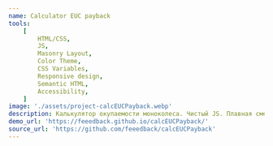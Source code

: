 ```yaml
---
name: Calculator EUC payback
tools:
    [
        HTML/CSS,
        JS,
        Masonry Layout,
        Color Theme,
        CSS Variables,
        Responsive design,
        Semantic HTML,
        Accessibility,
    ]
image: './assets/project-calcEUCPayback.webp'
description: Калькулятор окупаемости моноколеса. Чистый JS. Плавная смена цветовой схемы. Семантическая вёрстка, адаптивный и доступный дизайн.
demo_url: 'https://feeedback.github.io/calcEUCPayback/'
source_url: 'https://github.com/feeedback/calcEUCPayback'
---
```

